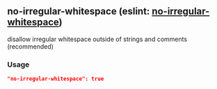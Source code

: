 <!-- Start:AutoDoc:: Modify `src/readme/rules.ts` and run `gulp readme` to update block -->
## no-irregular-whitespace (eslint: [no-irregular-whitespace](http://eslint.org/docs/rules/no-irregular-whitespace))

disallow irregular whitespace outside of strings and comments (recommended)

### Usage

```json
"no-irregular-whitespace": true
```

<!-- End:AutoDoc -->
